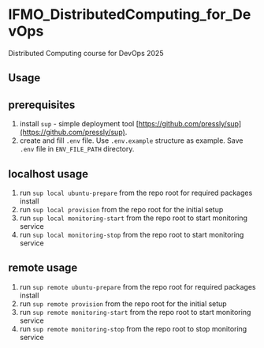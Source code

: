 # IFMO_DistributedComputing_for_DevOps
Distributed Computing course for DevOps 2025

## Usage


## prerequisites

1. install `sup` - simple deployment tool [https://github.com/pressly/sup](https://github.com/pressly/sup).
2. create and fill `.env` file. Use `.env.example` structure as example. Save `.env` file in `ENV_FILE_PATH` directory.

## localhost usage

1. run `sup local ubuntu-prepare` from the repo root for required packages install
2. run `sup local provision` from the repo root for the initial setup
3. run `sup local monitoring-start` from the repo root to start monitoring service
4. run `sup local monitoring-stop` from the repo root to start monitoring service

## remote usage

1. run `sup remote ubuntu-prepare` from the repo root for required packages install
2. run `sup remote provision` from the repo root for the initial setup
3. run `sup remote monitoring-start` from the repo root to start monitoring service
4. run `sup remote monitoring-stop` from the repo root to stop monitoring service

